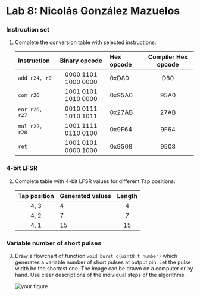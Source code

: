 # Lab 8: Nicolás González Mazuelos

### Instruction set

1. Complete the conversion table with selected instructions:

   | **Instruction** | **Binary opcode** | **Hex opcode** | **Compiler Hex opcode** |
   | :-- | :-: | :-- | :-: |
   | `add r24, r0` | 0000 1101 1000 0000 | 0xD80 | D80 |
   | `com r26` | 1001 0101 1010 0000 | 0x95A0 | 95A0 |
   | `eor r26, r27` | 0010 0111 1010 1011 | 0x27AB | 27AB |
   | `mul r22, r20` | 1001 1111 0110 0100 | 0x9F64 | 9F64 |
   | `ret` | 1001	0101	0000	1000 | 0x9508 | 9508 |

### 4-bit LFSR

2. Complete table with 4-bit LFSR values for different Tap positions:

   | **Tap position** | **Generated values** | **Length** |
   | :-: | :-- | :-: |
   | 4, 3 | 4 | 4 |
   | 4, 2 | 7 | 7 |
   | 4, 1 | 15 | 15 |

### Variable number of short pulses

3. Draw a flowchart of function `void burst_c(uint8_t number)` which generates a variable number of short pulses at output pin. Let the pulse width be the shortest one. The image can be drawn on a computer or by hand. Use clear descriptions of the individual steps of the algorithms.

   ![your figure]()